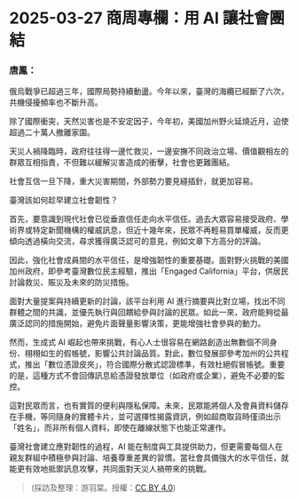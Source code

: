 # 2025-03-27 商周專欄：用 AI 讓社會團結

### 唐鳳：

俄烏戰爭已超過三年，國際局勢持續動盪。今年以來，臺灣的海纜已經斷了六次，共機侵擾頻率也不斷升高。

除了國際衝突，天然災害也是不安定因子，今年初，美國加州野火延燒近月，迫使超過二十萬人撤離家園。

天災人禍降臨時，政府往往得一邊忙救災，一邊安撫不同政治立場、價值觀相左的群眾互相指責，不但難以緩解災害造成的衝擊，社會也更難團結。

社會互信一旦下降，重大災害期間，外部勢力要見縫插針，就更加容易。

臺灣該如何趁早建立社會韌性？

首先，要意識到現代社會已從垂直信任走向水平信任。過去大眾容易接受政府、學術界或特定新聞機構的權威訊息，但近十幾年來，民眾不再輕易買單權威，反而更傾向透過橫向交流，尋求獲得廣泛認可的意見，例如文章下方高分的評論。

因此，強化社會成員間的水平信任，是增強韌性的重要基礎。面對野火挑戰的美國加州政府，即參考臺灣數位民主經驗，推出「Engaged California」平台，供居民討論救災、賑災及未來的防災措施。

面對大量提案與持續更新的討論，該平台利用 AI 進行摘要與比對立場，找出不同群體之間的共識，並優先執行與回饋給參與討論的民眾。如此一來，政府能夠從最廣泛認同的措施開始，避免片面聲量影響決策，更能增強社會參與的動力。

然而，生成式 AI 崛起也帶來挑戰，有心人士很容易在網路創造出無數個不同身份、栩栩如生的假帳號，影響公共討論品質。對此，數位發展部參考加州的公共程式，推出「數位憑證皮夾」，符合國際分散式認證標準，有效杜絕假冒帳號。重要的是，這種方式不會回傳訊息給憑證發放單位（如政府或企業），避免不必要的監控。

這對民眾而言，也有實質的便利與隱私保障。未來，民眾能將個人及會員資料儲存在手機，等同隨身的實體卡片，並可選擇性揭露資訊，例如超商取貨時僅須出示「姓名」，而非所有個人資料，即使在離線狀態下也能正常運作。

臺灣社會建立應對韌性的過程，AI 能在制度與工具提供助力，但更需要每個人在親友群組中積極參與討論、培養尊重差異的習慣。當社會具備強大的水平信任，就能更有效地抵禦訊息攻擊，共同面對天災人禍帶來的挑戰。

> (採訪及整理：游羽棠。授權：[CC BY 4.0](https://creativecommons.org/licenses/by/4.0/deed.zh-hant))
